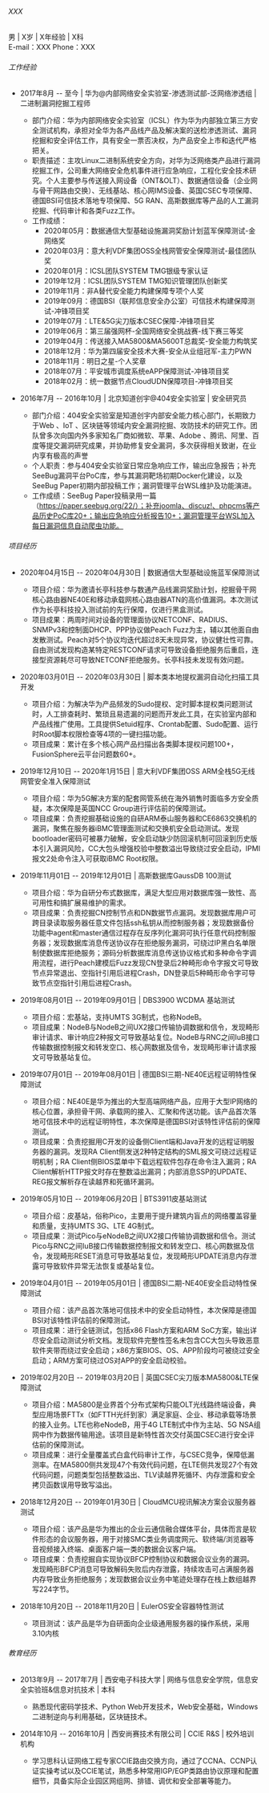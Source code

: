 ###### XXX
男 | X岁 | X年经验 | X科  
E-mail：XXX 
Phone：XXX  

###### 工作经验
* 2017年8月 -- 至今 | 华为@内部网络安全实验室-渗透测试部-泛网络渗透组 | 二进制漏洞挖掘工程师  
  * 部门介绍：华为内部网络安全实验室（ICSL）作为华为内部独立第三方安全测试机构，承担对全华为各产品线产品及解决案的送检渗透测试、漏洞挖掘和安全评估工作，具有安全一票否决权，为产品安全上市和迭代严格把关。  
  * 职责描述：主攻Linux二进制系统安全方向，对华为泛网络类产品进行漏洞挖掘工作，公司重大网络安全危机事件进行应急响应，工程化安全技术研究。个人主要参与传送接入网设备（ONT&OLT）、数据通信设备（企业网与骨干网路由交换）、无线基站、核心网IMS设备、英国CSEC专项保障、德国BSI可信技术落地专项保障、5G RAN、高斯数据库等产品的人工漏洞挖掘、代码审计和各类Fuzz工作。
  * 工作成绩： 
	  * 2020年05月：数据通信大型基础设施漏洞奖励计划蓝军保障测试-金网络奖
	  * 2020年03月：意大利VDF集团OSS全栈网管安全保障测试-最佳团队奖
	  * 2020年01月：ICSL团队SYSTEM TMG银级专家认证
	  * 2019年12月：ICSL团队SYSTEM TMG知识管理团队创新奖
	  * 2019年11月：非A替代安全能力构建保障专项个人奖
	  * 2019年09月：德国BSI（联邦信息安全办公室）可信技术构建保障测试-冲锋项目奖
	  * 2019年07月：LTE&5G尖刀版本CSEC保障-冲锋项目奖
	  * 2019年06月：第三届强网杯-全国网络安全挑战赛-线下赛三等奖
	  * 2019年04月：传送接入MA5800&MA5600T总裁奖-安全能力构筑奖
	  * 2018年12月：华为第四届安全技术大赛-安全从业组冠军-主力PWN
	  * 2018年11月：明日之星-个人奖章
	  * 2018年07月：平安城市调度系统eAPP保障测试-冲锋项目奖
	  * 2018年02月：统一数据节点CloudUDN保障项目-冲锋项目奖  

* 2016年7月 -- 2016年10月 | 北京知道创宇@404安全实验室 | 安全研究员
	* 部门介绍：404安全实验室是知道创宇内部安全能力核心部门，长期致力于Web 、IoT 、区块链等领域内安全漏洞挖掘、攻防技术的研究工作。团队曾多次向国内外多家知名厂商如微软、苹果、Adobe 、腾讯、阿里、百度等提交漏洞研究成果，并协助修复安全漏洞，多次获得相关致谢，在业内享有极高的声誉
	* 个人职责：参与404安全实验室日常应急响应工作，输出应急报告；补充SeeBug漏洞平台PoC库，参与其漏洞靶场初期Docker化建设，以及SeeBug Paper初期内部投稿工作；漏洞管理平台WSL维护及功能演进。
	* 工作成绩：SeeBug Paper投稿录用一篇（https://paper.seebug.org/22/）；补充joomla、discuz!、phpcms等产品历史PoC库20+；输出应急响应分析报告10+；漏洞管理平台WSL加入每日漏洞信息自动爬虫功能。


###### 项目经历
* 2020年04月15日 -- 2020年04月30日 | 数据通信大型基础设施蓝军保障测试
	* 项目介绍：华为邀请长亭科技参与数通产品线漏洞奖励计划，挖掘骨干网核心路由器NE40E和移动承载网核心路由器ATN的高价值漏洞。本次测试作为长亭科技投入测试前的先行保障，仅进行黑盒测试。
	* 项目成果：两周时间对设备的管理面协议NETCONF、RADIUS、SNMPv3和控制面DHCP、PPP协议做Peach Fuzz为主，辅以其他面自由发散测试。Peach对5个协议均迭代超过8天未现异常，协议健壮性可靠。自由测试发现构造某特定RESTCONF请求可导致设备拒绝服务后重启，连接型资源耗尽可导致NETCONF拒绝服务。长亭科技未发现有效问题。

* 2020年03月01日 -- 2020年03月30日 | 脚本类本地提权漏洞自动化扫描工具开发
	* 项目介绍：为解决华为产品频发的Sudo提权、定时脚本提权类问题测试时，人工排查耗时、繁琐且易遗漏的问题而开发此工具，在实验室内部和产品线推广使用。工具提供Setuid程序、Crontab配置、Sudo配置、运行时Root脚本权限检查等4项的一键扫描功能。
	* 项目成果：累计在多个核心网产品扫描出各类脚本提权问题100+，FusionSphere云平台问题数60+。

* 2019年12月10日 -- 2020年1月15日 | 意大利VDF集团OSS ARM全栈5G无线网管安全准入保障测试
	* 项目介绍：华为5G解决方案的配套网管系统在海外销售时面临多方安全质疑，本次保障是英国NCC Group进行评估前的保障测试。
	* 项目成果：负责挖掘基础设施的自研ARM泰山服务器和CE6863交换机的漏洞，聚焦在服务器iBMC管理面测试和交换机安全启动测试。发现bootloader密码可被暴力破解，安全启动缺少防回滚机制可回滚到历史版本引入漏洞风险，CC大包头增强校验中整数溢出导致绕过安全启动，IPMI报文2处命令注入可获取iBMC Root权限。

* 2019年11月01日 -- 2019年12月01日 | 高斯数据库GaussDB 100测试
	* 项目介绍：华为自研分布式数据库，满足大型应用对数据库强一致性、高可用性和搞扩展易维护的需求。
	* 项目成果：负责挖掘CN控制节点和DN数据节点漏洞。发现数据库用户可跨目录读取服务器任意文件包括ssh私钥从而控制服务器；发现数据备份功能中agent和master通信过程存在反序列化漏洞可执行任意代码控制服务器；发现数据库消息传送协议存在拒绝服务漏洞，可绕过IP黑白名单限制使数据库拒绝服务；源码分析数据库消息传送协议格式和多种命令字调用流程，进行Peach建模后Fuzz发现CN登录后2种畸形命令字报文可导致节点异常退出、空指针引用后进程Crash，DN登录后5种畸形命令字可导致节点空指针引用后进程Crash。

* 2019年08月01日 -- 2019年09月01日 | DBS3900 WCDMA 基站测试
	* 项目介绍：宏基站，支持UMTS 3G制式，也称NodeB。
	* 项目成果：NodeB与NodeB之间UX2接口传输协调数据和信令，发现畸形审计请求、审计响应2种报文可导致基站复位。NodeB与RNC之间IuB接口传输数据控制报文和转发空口、核心网数据及信令，发现畸形审计请求报文可导致基站复位。

* 2019年07月01日 -- 2019年08月01日 | 德国BSI三期-NE40E远程证明特性保障测试
	* 项目介绍：NE40E是华为推出的大型高端网络产品，应用于大型IP网络的核心位置，承担骨干网、承载网的接入、汇聚和传送功能。该产品首次落地可信技术中的远程证明特性，本次保障是德国BSI对该特性评估前的保障测试。
	* 项目成果：负责挖掘用C开发的设备侧Client端和Java开发的远程证明服务器的漏洞。发现RA Client侧发送2种特定结构的SML报文可绕过远程证明机制；RA Client侧BIOS菜单中下载远程软件包存在命令注入漏洞；RA Client解析HTTP报文时存在整数溢出漏洞；内部消息SSP的UPDATE、REG报文解析存在读越界和死循环漏洞。

* 2019年05月10日 -- 2019年06月20日 | BTS3911皮基站测试
	* 项目介绍：皮基站，俗称Pico，主要用于提升建筑内盲点的网络覆盖容量和质量，支持UMTS 3G、LTE 4G制式。
	* 项目成果：测试Pico与eNodeB之间UX2接口传输协调数据和信令。测试Pico与RNC之间IuB接口传输数据控制报文和转发空口、核心网数据及信令，发现畸形RESET消息可导致基站复位，发现畸形UPDATE消息内存泄露可导致软件异常无法恢复或基站复位。

* 2019年04月01日 -- 2019年05月01日 | 德国BSI二期-NE40E安全启动特性保障测试
	* 项目介绍：该产品首次落地可信技术中的安全启动特性，本次保障是德国BSI对该特性评估前的保障测试。
	* 项目成果：进行全链测试，包括x86 Flash方案和ARM SoC方案，输出详尽安全启动测试分析文档。发现软件完整性签名未包含CC大包头导致恶意软件夹带而绕过安全启动；x86方案BIOS、OS、APP阶段均可被绕过安全启动；ARM方案可绕过OS对APP的安全启动校验。

* 2019年02月20日 -- 2019年03月20日 | 英国CSEC尖刀版本MA5800&LTE保障测试
	* 项目介绍：MA5800是业界首个分布式架构只能OLT光线路终端设备，典型应用场景FTTx（如FTTH光纤到家）满足家庭、企业、移动承载等场景的接入业务。LTE也称eNodeB，用于4G LTE制式中作为主站、5G NSA组网中作为数据传输用途。该项目是新特性首次交付英国CSEC进行安全评估前的保障测试。
	* 项目成果：进行全量覆盖式白盒代码审计工作，与CSEC竞争，保障低漏测率。在MA5800侧共发现47个有效代码问题，在LTE侧共发现27个有效代码问题，问题类型包括整数溢出、TLV读越界死循环、内存泄露和安全拷贝函数误用导致写溢出。

* 2018年12月20日 -- 2019年01月30日 | CloudMCU视讯解决方案会议服务器测试
	* 项目介绍：该产品是华为推出的企业云通信融合媒体平台，具体而言是软件形态的会议服务器，用于对接SMC类业务调度网元、软终端/浏览器等音视频接入终端、桌面客户端一类的数据会议客户端。
	* 项目成果：负责挖掘自实现协议BFCP控制协议和数据会议业务的漏洞。发现畸形BFCP消息可导致解码失败后内存泄露，持续攻击可占满服务器内存导致业务拒绝服务；发现数据会议业务中笔迹处理存在栈上数组越界写224字节。

* 2018年10月20日 -- 2018年11月20日 | EulerOS安全容器特性测试
	* 项目测试：该产品是华为自研面向企业级通用服务器的操作系统，采用3.10内核



###### 教育经历

* 2013年9月 -- 2017年7月 | 西安电子科技大学 | 网络与信息安全学院，信息安全实验班&信息对抗技术 | 本科
	* 熟悉现代密码学技术、Python Web开发技术，Web安全基础，Windows二进制逆向与利用基础，区块链技术。

* 2014年10月 -- 2016年10月 | 西安尚赛技术有限公司 | CCIE R&S | 校外培训机构
	* 学习思科认证网络工程专家CCIE路由交换方向，通过了CCNA、CCNP认证实操考试以及CCIE笔试，熟悉多种常用IGP/EGP类路由协议原理和配置细节，具备实际企业园区网组网、排错、调优和安全部署等能力。
